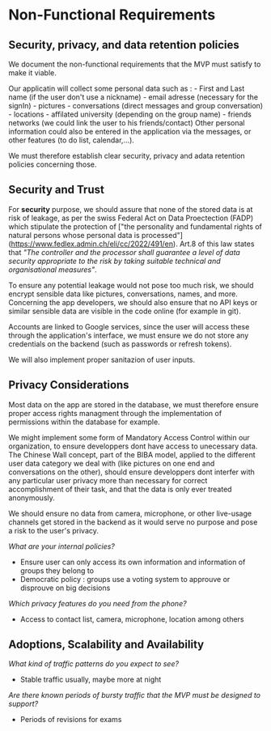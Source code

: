 # Non-Functional Requirements

## Security, privacy, and data retention policies
We document the non-functional requirements that the MVP must satisfy to
make it viable.

Our applicatin will collect some personal data such as :
    - First and Last name (if the user don't use a nickname)
    - email adresse (necessary for the signIn)
    - pictures 
    - conversations (direct messages and group conversation)
    - locations
    - affilated university (depending on the group name)
    - friends networks (we could link the user to his friends/contact)
Other personal information could also be entered in the application via the messages, or other features (to do list, calendar,...). 

We must therefore establish clear security, privacy and adata retention policies concerning those.

## Security and Trust

For **security** purpose, we should assure that none of the stored data is at risk of leakage, as per the swiss Federal Act on Data Proectection (FADP) which stipulate the protection of ["the personality and fundamental rights of natural persons whose personal data is processed"] (https://www.fedlex.admin.ch/eli/cc/2022/491/en). Art.8 of this law states that *"The controller and the processor shall guarantee a level of data security appropriate to the risk by taking suitable technical and organisational measures"*. 

To ensure any potential leakage would not pose too much risk, we should encrypt sensible data like pictures, conversations, names, and more.
Concerning the app developers, we should also ensure that no API keys or similar sensible data are visible in the code online (for example in git).

Accounts are linked to Google services, since the user will access these through
the application's interface, we must ensure we do not store any
credentials on the backend (such as passwords or refresh tokens).

We will also implement proper sanitazion of user inputs.

## Privacy Considerations

Most data on the app are stored in the database, we must therefore ensure proper access rights managment through the implementation of permissions within the database for example. 

We might implement some form of Mandatory Access Control within our organization, to ensure developpers dont have access to unecessary data. The Chinese Wall concept, part of the BIBA model, applied to the different user data category we deal with (like pictures on one end and conversations on the other), should ensure developpers dont interfer with any particular user privacy more than necessary for correct accomplishment of their task, and that the data is only ever treated anonymously.

We should ensure no data from camera, microphone, or other live-usage channels get stored in the backend as it would serve no purpose and pose a risk to the user's privacy.

*What are your internal policies?*

- Ensure user can only access its own information and information of groups they belong to
- Democratic policy : groups use a voting system to approuve or disprouve on big decisions

*Which privacy features do you need from the phone?*

- Access to contact list, camera, microphone, location among others

## Adoptions, Scalability and Availability

*What kind of traffic patterns do you expect to see?*

- Stable traffic usually, maybe more at night

*Are there known periods of bursty traffic that the MVP must be designed to support?*

- Periods of revisions for exams 
